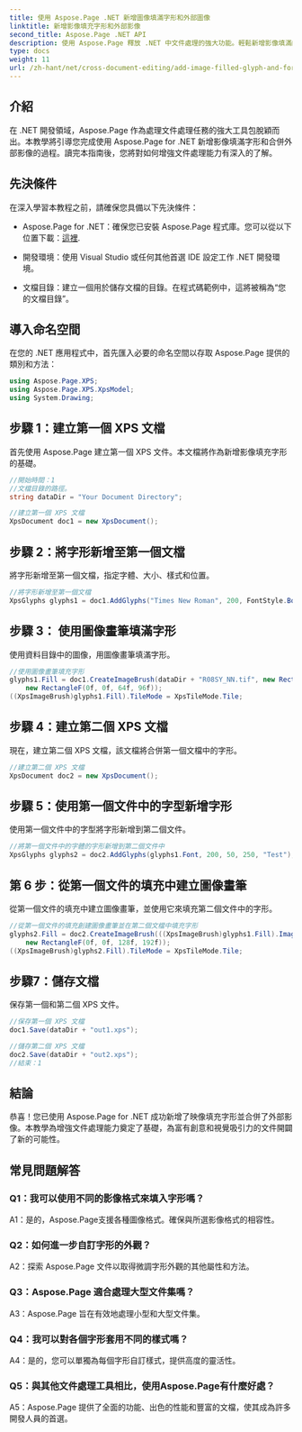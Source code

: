 ```yaml
---
title: 使用 Aspose.Page .NET 新增圖像填滿字形和外部圖像
linktitle: 新增影像填充字形和外部影像
second_title: Aspose.Page .NET API
description: 使用 Aspose.Page 釋放 .NET 中文件處理的強大功能。輕鬆新增影像填滿的字形。增強視覺效果並簡化您的工作流程。
type: docs
weight: 11
url: /zh-hant/net/cross-document-editing/add-image-filled-glyph-and-foreign-image/
---
```

## 介紹

在 .NET 開發領域，Aspose.Page 作為處理文件處理任務的強大工具包脫穎而出。本教學將引導您完成使用 Aspose.Page for .NET 新增影像填滿字形和合併外部影像的過程。讀完本指南後，您將對如何增強文件處理能力有深入的了解。

## 先決條件

在深入學習本教程之前，請確保您具備以下先決條件：

-  Aspose.Page for .NET：確保您已安裝 Aspose.Page 程式庫。您可以從以下位置下載：[這裡](https://releases.aspose.com/page/net/).

- 開發環境：使用 Visual Studio 或任何其他首選 IDE 設定工作 .NET 開發環境。

- 文檔目錄：建立一個用於儲存文檔的目錄。在程式碼範例中，這將被稱為“您的文檔目錄”。

## 導入命名空間

在您的 .NET 應用程式中，首先匯入必要的命名空間以存取 Aspose.Page 提供的類別和方法：

```csharp
using Aspose.Page.XPS;
using Aspose.Page.XPS.XpsModel;
using System.Drawing;
```

## 步驟 1：建立第一個 XPS 文檔

首先使用 Aspose.Page 建立第一個 XPS 文件。本文檔將作為新增影像填充字形的基礎。

```csharp
//開始時間：1
//文檔目錄的路徑。
string dataDir = "Your Document Directory";

//建立第一個 XPS 文檔
XpsDocument doc1 = new XpsDocument();
```

## 步驟 2：將字形新增至第一個文檔

將字形新增至第一個文檔，指定字體、大小、樣式和位置。

```csharp
//將字形新增至第一個文檔
XpsGlyphs glyphs1 = doc1.AddGlyphs("Times New Roman", 200, FontStyle.Bold, 50, 250, "Test");
```

## 步驟 3： 使用圖像畫筆填滿字形

使用資料目錄中的圖像，用圖像畫筆填滿字形。

```csharp
//使用圖像畫筆填充字形
glyphs1.Fill = doc1.CreateImageBrush(dataDir + "R08SY_NN.tif", new RectangleF(0f, 0f, 128f, 192f),
    new RectangleF(0f, 0f, 64f, 96f));
((XpsImageBrush)glyphs1.Fill).TileMode = XpsTileMode.Tile;
```

## 步驟 4：建立第二個 XPS 文檔

現在，建立第二個 XPS 文檔，該文檔將合併第一個文檔中的字形。

```csharp
//建立第二個 XPS 文檔
XpsDocument doc2 = new XpsDocument();
```

## 步驟 5：使用第一個文件中的字型新增字形

使用第一個文件中的字型將字形新增到第二個文件。

```csharp
//將第一個文件中的字體的字形新增到第二個文件中
XpsGlyphs glyphs2 = doc2.AddGlyphs(glyphs1.Font, 200, 50, 250, "Test");
```

## 第 6 步：從第一個文件的填充中建立圖像畫筆

從第一個文件的填充中建立圖像畫筆，並使用它來填充第二個文件中的字形。

```csharp
//從第一個文件的填充創建圖像畫筆並在第二個文檔中填充字形
glyphs2.Fill = doc2.CreateImageBrush(((XpsImageBrush)glyphs1.Fill).Image, new RectangleF(0f, 0f, 128f, 192f),
    new RectangleF(0f, 0f, 128f, 192f));
((XpsImageBrush)glyphs2.Fill).TileMode = XpsTileMode.Tile;
```

## 步驟7：儲存文檔

保存第一個和第二個 XPS 文件。

```csharp
//保存第一個 XPS 文檔
doc1.Save(dataDir + "out1.xps");

//儲存第二個 XPS 文檔
doc2.Save(dataDir + "out2.xps");
//結束：1
```

## 結論

恭喜！您已使用 Aspose.Page for .NET 成功新增了映像填充字形並合併了外部影像。本教學為增強文件處理能力奠定了基礎，為富有創意和視覺吸引力的文件開闢了新的可能性。

## 常見問題解答

### Q1：我可以使用不同的影像格式來填入字形嗎？

A1：是的，Aspose.Page支援各種圖像格式。確保與所選影像格式的相容性。

### Q2：如何進一步自訂字形的外觀？

A2：探索 Aspose.Page 文件以取得微調字形外觀的其他屬性和方法。

### Q3：Aspose.Page 適合處理大型文件集嗎？

A3：Aspose.Page 旨在有效地處理小型和大型文件集。

### Q4：我可以對各個字形套用不同的樣式嗎？

A4：是的，您可以單獨為每個字形自訂樣式，提供高度的靈活性。

### Q5：與其他文件處理工具相比，使用Aspose.Page有什麼好處？

A5：Aspose.Page 提供了全面的功能、出色的性能和豐富的文檔，使其成為許多開發人員的首選。